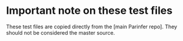 # Important note on these test files

These test files are copied directly from the [main Parinfer repo]. They should
not be considered the master source.

[Parinfer repo]:https://github.com/shaunlebron/parinfer/tree/master/lib/test/parinfer/cases
